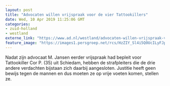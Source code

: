 ```yaml
---
layout: post
title: "Advocaten willen vrijspraak voor de vier Tattookillers"
date: Wed, 10 Apr 2019 11:25:06 GMT
categories: 
- zuid-holland 
- westland 
externe_link: "https://www.ad.nl/westland/advocaten-willen-vrijspraak-voor-de-vier-tattookillers~ad19a7c8/"
feature_image: "https://images1.persgroep.net/rcs/HzZIY_Sl4i5Q0UcILyFJpFV3_rA/diocontent/106731580/_fitwidth/400/?appId=21791a8992982cd8da851550a453bd7f&quality=0.7"
---
```


Nadat zijn advocaat M. Jansen eerder vrijspraak had bepleit voor Tattookiller Cor P. (35) uit Schiedam, hebben de strafpleiters die de drie andere verdachten bijstaan zich daarbij aangesloten. Justitie heeft geen bewijs tegen de mannen en dus moeten ze op vrije voeten komen, stellen ze.
